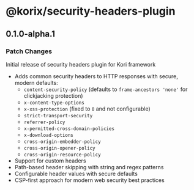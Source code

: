 # @korix/security-headers-plugin

## 0.1.0-alpha.1

### Patch Changes

Initial release of security headers plugin for Kori framework

- Adds common security headers to HTTP responses with secure, modern defaults:
  - `content-security-policy` (defaults to `frame-ancestors 'none'` for clickjacking protection)
  - `x-content-type-options`
  - `x-xss-protection` (fixed to `0` and not configurable)
  - `strict-transport-security`
  - `referrer-policy`
  - `x-permitted-cross-domain-policies`
  - `x-download-options`
  - `cross-origin-embedder-policy`
  - `cross-origin-opener-policy`
  - `cross-origin-resource-policy`
- Support for custom headers
- Path-based header skipping with string and regex patterns
- Configurable header values with secure defaults
- CSP-first approach for modern web security best practices
